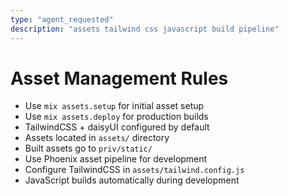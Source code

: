 ```yaml
---
type: "agent_requested"
description: "assets tailwind css javascript build pipeline"
---
```

# Asset Management Rules

- Use `mix assets.setup` for initial asset setup
- Use `mix assets.deploy` for production builds
- TailwindCSS + daisyUI configured by default
- Assets located in `assets/` directory
- Built assets go to `priv/static/`
- Use Phoenix asset pipeline for development
- Configure TailwindCSS in `assets/tailwind.config.js`
- JavaScript builds automatically during development
